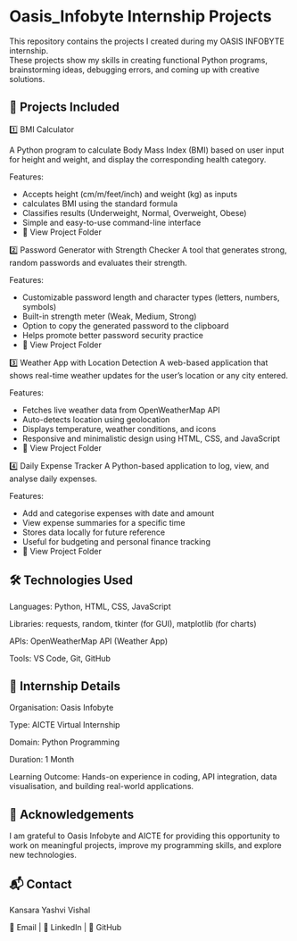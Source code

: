 # Oasis_Infobyte Internship Projects
This repository contains the projects I created during my OASIS INFOBYTE internship.  
These projects show my skills in creating functional Python programs, brainstorming ideas, debugging errors, and coming up with creative solutions.

## 📂 Projects Included

1️⃣ BMI Calculator

A Python program to calculate Body Mass Index (BMI) based on user input for height and weight, and display the corresponding health category.

Features:

- Accepts height (cm/m/feet/inch) and weight (kg) as inputs
- calculates BMI using the standard formula
- Classifies results (Underweight, Normal, Overweight, Obese)
- Simple and easy-to-use command-line interface
- 🔗 View Project Folder

2️⃣ Password Generator with Strength Checker
A tool that generates strong, random passwords and evaluates their strength.

Features:
- Customizable password length and character types (letters, numbers, symbols)
- Built-in strength meter (Weak, Medium, Strong)
- Option to copy the generated password to the clipboard
- Helps promote better password security practice
- 🔗 View Project Folder

3️⃣ Weather App with Location Detection
A web-based application that shows real-time weather updates for the user’s location or any city entered.

Features:

- Fetches live weather data from OpenWeatherMap API
- Auto-detects location using geolocation
- Displays temperature, weather conditions, and icons
- Responsive and minimalistic design using HTML, CSS, and JavaScript
- 🔗 View Project Folder

4️⃣ Daily Expense Tracker
A Python-based application to log, view, and analyse daily expenses.

Features:

- Add and categorise expenses with date and amount
- View expense summaries for a specific time
- Stores data locally for future reference
- Useful for budgeting and personal finance tracking
- 🔗 View Project Folder

## 🛠️ Technologies Used

Languages: Python, HTML, CSS, JavaScript

Libraries: requests, random, tkinter (for GUI), matplotlib (for charts)

APIs: OpenWeatherMap API (Weather App)

Tools: VS Code, Git, GitHub

## 🎯 Internship Details

Organisation: Oasis Infobyte

Type: AICTE Virtual Internship

Domain: Python Programming

Duration: 1 Month

Learning Outcome: Hands-on experience in coding, API integration, data visualisation, and building real-world applications.

## 🤝 Acknowledgements

I am grateful to Oasis Infobyte and AICTE for providing this opportunity to work on meaningful projects, improve my programming skills, and explore new technologies.

## 📬 Contact

Kansara Yashvi Vishal

📧 Email | 💼 LinkedIn | 🔗 GitHub
